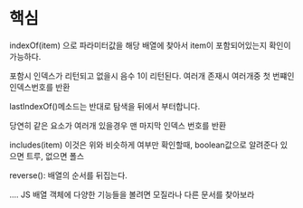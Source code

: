 # 핵심

indexOf(item) 으로 파라미터값을 해당 배열에 찾아서 item이 포함되어있는지 확인이 가능하다.

포함시 인덱스가 리턴되고 없을시 음수 1이 리턴된다. 여러개 존재시 여러개중 첫 번쨰인 인덱스번호를 반환

lastIndexOf()메소드는 반대로 탐색을 뒤에서 부터합니다.

당연히 같은 요소가 여러개 있을경우 맨 마지막 인덱스 번호를 반환

includes(item) 이것은 위와 비슷하게 여부만 확인할때, boolean값으로 알려준다 있으면 트루, 없으면 폴스

reverse(): 배열의 순서를 뒤집는다.

.... JS 배열 객체에 다양한 기능들을 볼려면 모질라나 다른 문서를 찾아보라